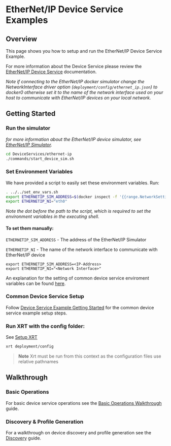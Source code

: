 # EtherNet/IP Device Service Examples

## Overview

This page shows you how to setup and run the EtherNet/IP Device Service Example.

For more information about the Device Service please review the [EtherNet/IP Device Service](https://docs.iotechsys.com/edge-xrt22/device-service-components/ethernet-ip-device-service-component.html) documentation.

_Note if connecting to the EtherNet/IP docker simulator change the NetworkInterface driver option (`deployment/config/ethernet_ip.json`) to docker0 otherwise set it to the name of the network interface used on your host to communicate with EtherNet/IP devices on your local network._

## Getting Started

### Run the simulator

_for more information about the EtherNet/IP device simulator, see [EtherNet/IP Simulator](https://docs.iotechsys.com/edge-xrt22/simulators/ethernet-ip/overview.html)._

```bash
cd DeviceServices/ethernet-ip
./commands/start_device_sim.sh
```

### Set Environment Variables

We have provided a script to easily set these environment variables. Run:

```bash
. ../../set_env_vars.sh
export ETHERNETIP_SIM_ADDRESS=$(docker inspect -f '{{range.NetworkSettings.Networks}}{{.IPAddress}}{{end}}' ethernetip-sim)
export ETHERNETIP_NI="eth0"
```

_Note the dot before the path to the script, which is required to set the environment variables in the executing shell._

#### To set them manually:

`ETHERNETIP_SIM_ADDRESS` - The address of the EtherNet/IP Simulator

`ETHERNETIP_NI` - The name of the network interface to communicate with EtherNet/IP device
```
export ETHERNETIP_SIM_ADDRESS=<IP-Address>
export ETHERNETIP_NI="<Network Interface>"
```

An explanation for the setting of common device service enviroment variables can be found [here](../interactive-walkthrough/ds-getting-started-common.md#Device-service-configuration-setup).

### Common Device Service Setup

Follow [Device Service Example Getting Started](../interactive-walkthrough/ds-getting-started-common.md) for the common device service example setup steps.

### Run XRT with the config folder:

See [Setup XRT](../interactive-walkthrough/setup-xrt.md)

```bash
xrt deployment/config
```

> **Note** Xrt must be run from this context as the configuration files use relative pathnames

## Walkthrough

### Basic Operations

For basic device service operations see the [Basic Operations Walkthrough](../interactive-walkthrough/basic-operations.md) guide.

### Discovery & Profile Generation

For a walkthrough on device discovery and profile generation see the [Discovery](../interactive-walkthrough/discovery.md) guide.
